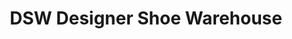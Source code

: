 ---
title: "DSW Designer Shoe Warehouse"
url: /boca-raton/dsw-designer-shoe-warehouse/
shop: Schuhe
---